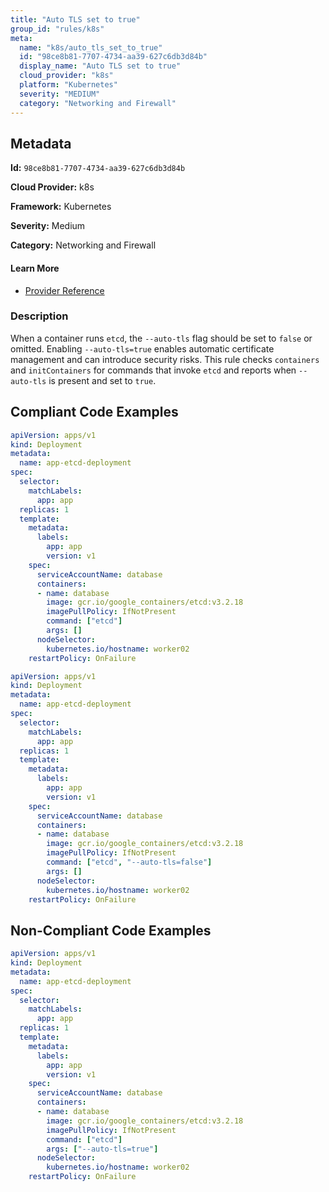 ```yaml
---
title: "Auto TLS set to true"
group_id: "rules/k8s"
meta:
  name: "k8s/auto_tls_set_to_true"
  id: "98ce8b81-7707-4734-aa39-627c6db3d84b"
  display_name: "Auto TLS set to true"
  cloud_provider: "k8s"
  platform: "Kubernetes"
  severity: "MEDIUM"
  category: "Networking and Firewall"
---
```

## Metadata

**Id:** `98ce8b81-7707-4734-aa39-627c6db3d84b`

**Cloud Provider:** k8s

**Framework:** Kubernetes

**Severity:** Medium

**Category:** Networking and Firewall

#### Learn More

 - [Provider Reference](https://etcd.io/docs/v3.4/op-guide/security/)

### Description

 When a container runs `etcd`, the `--auto-tls` flag should be set to `false` or omitted. Enabling `--auto-tls=true` enables automatic certificate management and can introduce security risks. This rule checks `containers` and `initContainers` for commands that invoke `etcd` and reports when `--auto-tls` is present and set to `true`.


## Compliant Code Examples
```yaml
apiVersion: apps/v1
kind: Deployment
metadata:
  name: app-etcd-deployment
spec:
  selector:
    matchLabels:
      app: app
  replicas: 1
  template:
    metadata:
      labels:
        app: app
        version: v1
    spec:
      serviceAccountName: database
      containers:
      - name: database
        image: gcr.io/google_containers/etcd:v3.2.18
        imagePullPolicy: IfNotPresent
        command: ["etcd"]
        args: []
      nodeSelector:
        kubernetes.io/hostname: worker02  
    restartPolicy: OnFailure

```

```yaml
apiVersion: apps/v1
kind: Deployment
metadata:
  name: app-etcd-deployment
spec:
  selector:
    matchLabels:
      app: app
  replicas: 1
  template:
    metadata:
      labels:
        app: app
        version: v1
    spec:
      serviceAccountName: database
      containers:
      - name: database
        image: gcr.io/google_containers/etcd:v3.2.18
        imagePullPolicy: IfNotPresent
        command: ["etcd", "--auto-tls=false"]
        args: []
      nodeSelector:
        kubernetes.io/hostname: worker02  
    restartPolicy: OnFailure

```
## Non-Compliant Code Examples
```yaml
apiVersion: apps/v1
kind: Deployment
metadata:
  name: app-etcd-deployment
spec:
  selector:
    matchLabels:
      app: app
  replicas: 1
  template:
    metadata:
      labels:
        app: app
        version: v1
    spec:
      serviceAccountName: database
      containers:
      - name: database
        image: gcr.io/google_containers/etcd:v3.2.18
        imagePullPolicy: IfNotPresent
        command: ["etcd"]
        args: ["--auto-tls=true"]
      nodeSelector:
        kubernetes.io/hostname: worker02  
    restartPolicy: OnFailure

```
